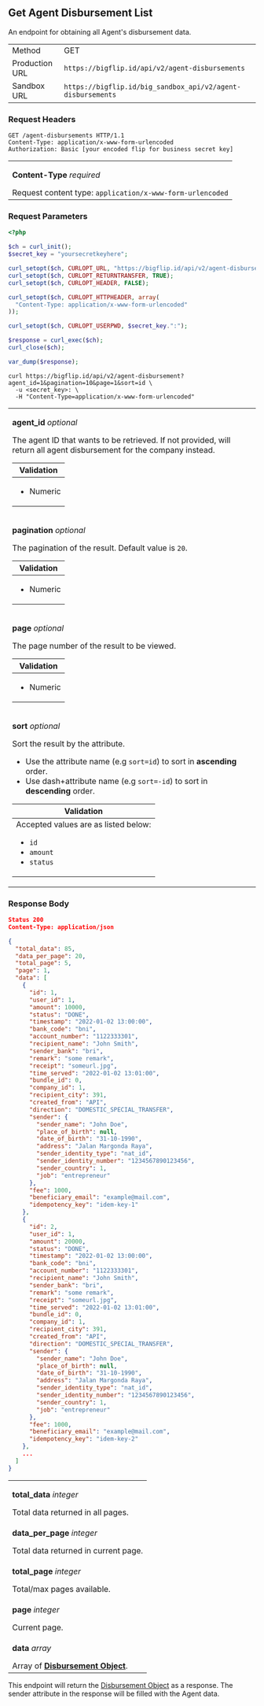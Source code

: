 <div></div>

## Get Agent Disbursement List

An endpoint for obtaining all Agent's disbursement data.

<table>
  <tbody>
    <tr>
      <td>Method</td>
      <td><span class="method get">GET</span></td>
    </tr>
    <tr>
      <td>Production URL</td>
      <td><code>https://bigflip.id/api/v2/agent-disbursements</code></td>
    </tr>
    <tr>
      <td>Sandbox URL</td>
      <td><code>https://bigflip.id/big_sandbox_api/v2/agent-disbursements</code></td>
    </tr>
  </tbody>
</table>

<h3 id="get-agent-disbursement-list-request-headers">Request Headers</h3>

```http
GET /agent-disbursements HTTP/1.1
Content-Type: application/x-www-form-urlencoded
Authorization: Basic [your encoded flip for business secret key]
```

<table>
  <tbody>
    <tr>
      <td>
        <p><b>Content-Type</b> <em>required</em></p>
        Request content type: <code>application/x-www-form-urlencoded</code>
      </td>
    </tr>
  </tbody>
</table>

<h3 id="get-agent-disbursement-list-request-parameters">Request Parameters</h3>

```php
<?php

$ch = curl_init();
$secret_key = "yoursecretkeyhere";

curl_setopt($ch, CURLOPT_URL, "https://bigflip.id/api/v2/agent-disbursement?agent_id=1&pagination=10&page=1&sort=id");
curl_setopt($ch, CURLOPT_RETURNTRANSFER, TRUE);
curl_setopt($ch, CURLOPT_HEADER, FALSE);

curl_setopt($ch, CURLOPT_HTTPHEADER, array(
  "Content-Type: application/x-www-form-urlencoded"
));

curl_setopt($ch, CURLOPT_USERPWD, $secret_key.":");

$response = curl_exec($ch);
curl_close($ch);

var_dump($response);
```

```shell
curl https://bigflip.id/api/v2/agent-disbursement?agent_id=1&pagination=10&page=1&sort=id \
  -u <secret_key>: \
  -H "Content-Type=application/x-www-form-urlencoded"
```

<table>
  <tbody>
    <tr>
      <td>
        <p><b>agent_id</b> <em>optional</em></p>
        The agent ID that wants to be retrieved. If not provided, will return
        all agent disbursement for the company instead.
        <table class="validation-table">
          <thead>
            <tr>
              <th>Validation</th>
            </tr>
          </thead>
          <tbody>
            <tr>
              <td>
                <ul>
                  <li>Numeric</li>
                </ul>
              </td>
            </tr>
          </tbody>
        </table>
      </td>
    </tr>
    <tr>
      <td>
        <p><b>pagination</b> <em>optional</em></p>
        The pagination of the result. Default value is <code>20</code>.
        <table class="validation-table">
          <thead>
            <tr>
              <th>Validation</th>
            </tr>
          </thead>
          <tbody>
            <tr>
              <td>
                <ul>
                  <li>Numeric</li>
                </ul>
              </td>
            </tr>
          </tbody>
        </table>
      </td>
    </tr>
    <tr>
      <td>
        <p><b>page</b> <em>optional</em></p>
        The page number of the result to be viewed.
        <table class="validation-table">
          <thead>
            <tr>
              <th>Validation</th>
            </tr>
          </thead>
          <tbody>
            <tr>
              <td>
                <ul>
                  <li>Numeric</li>
                </ul>
              </td>
            </tr>
          </tbody>
        </table>
      </td>
    </tr>
    <tr>
      <td>
        <p><b>sort</b> <em>optional</em></p>
        Sort the result by the attribute.
        <ul class="">
          <li>
            Use the attribute name (e.g <code>sort=id</code>) to sort in
            <b>ascending</b> order.
          </li>
          <li>
            Use dash+attribute name (e.g <code>sort=-id</code>) to sort in
            <b>descending</b> order.
          </li>
        </ul>
        <table class="validation-table">
          <thead>
            <tr>
              <th>Validation</th>
            </tr>
          </thead>
          <tbody>
            <tr>
              <td>
                <div class="validation-table__helper-text">
                  Accepted values are as listed below:
                </div>
                <ul>
                  <li><code>id</code></li>
                  <li><code>amount</code></li>
                  <li><code>status</code></li>
                </ul>
              </td>
            </tr>
          </tbody>
        </table>
      </td>
    </tr>
  </tbody>
</table>

<h3 id="get-agent-disbursement-list-response-body">Response Body</h3>

```json
Status 200
Content-Type: application/json

{
  "total_data": 85,
  "data_per_page": 20,
  "total_page": 5,
  "page": 1,
  "data": [
    {
      "id": 1,
      "user_id": 1,
      "amount": 10000,
      "status": "DONE",
      "timestamp": "2022-01-02 13:00:00",
      "bank_code": "bni",
      "account_number": "1122333301",
      "recipient_name": "John Smith",
      "sender_bank": "bri",
      "remark": "some remark",
      "receipt": "someurl.jpg",
      "time_served": "2022-01-02 13:01:00",
      "bundle_id": 0,
      "company_id": 1,
      "recipient_city": 391,
      "created_from": "API",
      "direction": "DOMESTIC_SPECIAL_TRANSFER",
      "sender": {
        "sender_name": "John Doe",
        "place_of_birth": null,
        "date_of_birth": "31-10-1990",
        "address": "Jalan Margonda Raya",
        "sender_identity_type": "nat_id",
        "sender_identity_number": "1234567890123456",
        "sender_country": 1,
        "job": "entrepreneur"
      },
      "fee": 1000,
      "beneficiary_email": "example@mail.com",
      "idempotency_key": "idem-key-1"
    },
    {
      "id": 2,
      "user_id": 1,
      "amount": 20000,
      "status": "DONE",
      "timestamp": "2022-01-02 13:00:00",
      "bank_code": "bni",
      "account_number": "1122333301",
      "recipient_name": "John Smith",
      "sender_bank": "bri",
      "remark": "some remark",
      "receipt": "someurl.jpg",
      "time_served": "2022-01-02 13:01:00",
      "bundle_id": 0,
      "company_id": 1,
      "recipient_city": 391,
      "created_from": "API",
      "direction": "DOMESTIC_SPECIAL_TRANSFER",
      "sender": {
        "sender_name": "John Doe",
        "place_of_birth": null,
        "date_of_birth": "31-10-1990",
        "address": "Jalan Margonda Raya",
        "sender_identity_type": "nat_id",
        "sender_identity_number": "1234567890123456",
        "sender_country": 1,
        "job": "entrepreneur"
      },
      "fee": 1000,
      "beneficiary_email": "example@mail.com",
      "idempotency_key": "idem-key-2"
    },
    ...
  ]
}
```

<table>
  <tbody>
    <tr>
      <td>
        <p><b>total_data</b> <em>integer</em></p>
        Total data returned in all pages.
      </td>
    </tr>
    <tr>
      <td>
        <p><b>data_per_page</b> <em>integer</em></p>
        Total data returned in current page.
      </td>
    </tr>
    <tr>
      <td>
        <p><b>total_page</b> <em>integer</em></p>
        Total/max pages available.
      </td>
    </tr>
    <tr>
      <td>
        <p><b>page</b> <em>integer</em></p>
        Current page.
      </td>
    </tr>
    <tr>
      <td>
        <p><b>data</b> <em>array</em></p>
        Array of <b><a href="#money-transfer-objects">Disbursement Object</a></b>.
      </td>
    </tr>
  </tbody>
</table>

This endpoint will return the [Disbursement Object](#money-transfer-objects) as a response. The sender attribute in the response will be filled with the Agent data.
